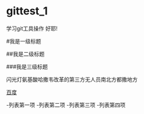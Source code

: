 # gittest_1
学习git工具操作
好耶!

#我是一级标题

##我是二级标题

###我是三级标题

闪光灯氨基酸哈撒韦改革的第三方无人员南北方都撒地方

[百度](https://www.baidu.com)

-列表第一项
-列表第二项
-列表第三项
-列表第四项
